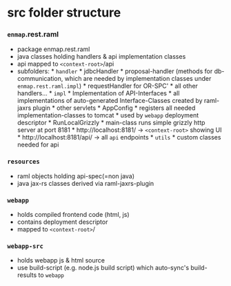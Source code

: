 src folder structure
==========
### `enmap`.rest.raml
* package enmap.rest.raml
* java classes holding handlers & api implementation classes
* api mapped to `<context-root>`/api
* subfolders:
      * `handler`
        * jdbcHandler
        * proposal-handler (methods for db-communication, which are needed by implementation classes under `enmap.rest.raml.impl`)
        * requestHandler for OR-SPC'
    	* all other handlers...
      * `impl`
        * Implementation of API-Interfaces
            * all implementations of auto-generated Interface-Classes created by raml-jaxrs plugin
        * other servlets
        * AppConfig
            * registers all needed implementation-classes to tomcat
            * used by `webapp` deployment descriptor
        * RunLocalGrizzly
            * main-class runs simple grizzly http server at port 8181
                * http://localhost:8181/ -> `<context-root>` showing UI
                * http://localhost:8181/api/ -> all `api` endpoints
      * `utils`
        * custom classes needed for api

### `resources`
* raml objects holding api-spec(=non java)
* java jax-rs classes derived via raml-jaxrs-plugin

### `webapp`
* holds compiled frontend code (html, js)
* contains deployment descriptor
* mapped to `<context-root>`/

### `webapp-src`
* holds webapp js & html source
* use build-script (e.g. node.js build script) which auto-sync's build-results to `webapp`